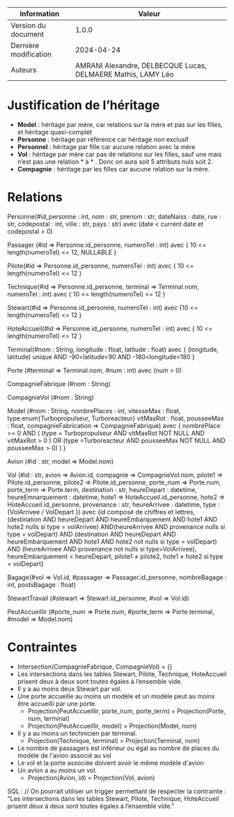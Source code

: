 | Information                   | Valeur                               |
| --                            | --                                   |
| Version du document           | 1.0.0                                |
| Dernière modification         | 2024-04-24                           |
| Auteurs | AMRANI Alexandre, DELBECQUE Lucas, DELMAERE Mathis, LAMY Léo |

# Justification de l’héritage

- **Model** : héritage par mère, car relations sur la mère et pas sur les filles, et héritage quasi-complet
- **Personne** : héritage par référence car héritage non exclusif 
- **Personnel** : héritage par fille car aucune relation avec la mère
- **Vol** : héritage par mère car pas de relations sur les filles, sauf une mais n’est pas une relation \* à \* . Donc on aura soit 5 attributs nuls soit 2.
- **Compagnie** : héritage par les filles car aucune relation sur la mère.

# Relations

Personne(#id_personne : int, nom : str, prenom : str, dateNaiss : date, rue : str, codepostal : int, ville : str, pays : str) avec (date < current date et codepostal > 0)

Passager (#id => Personne.id_personne, numeroTel : int) avec { 10 <= length(numeroTel) <= 12, NULLABLE }

Pilote(#id => Personne.id_personne, numeroTel : int) avec { 10 <= length(numeroTel) <= 12 }

Technique(#id => Personne.id_personne, terminal => Terminal.nom,  numeroTel : int) avec { 10 <= length(numeroTel) <= 12 }

Stewart(#id => Personne.id_personne, numeroTel : int)  avec {10 <= length(numeroTel) <= 12 }

HoteAccueil(#id => Personne.id_personne, numeroTel : int)  avec { 10 <= length(numeroTel) <= 12 }

Terminal(#nom : String, longitude : float, latitude : float) avec { (longitude, latitude) unique AND -90<latitude<90 AND -180<longitude<180 }

Porte (#terminal ⇒ Terminal.nom, #num : int) avec (num > 0)

CompagnieFabrique (#nom : String)

CompagnieVol (#nom : String)

Model (#nom : String, nombrePlaces : int, vitesseMax : float, type:enum{Turbopropulseur, Turboreacteur} vitMaxRot : float, pousseeMax : float, compagnieFabrication ⇒ CompagnieFabrique) avec { nombrePlace >= 0 AND ( (type = Turbopropulseur AND vitMaxRot NOT NULL AND vitMaxRot > 0 ) OR (type =Turboreacteur AND pousseeMax NOT NULL AND pousseeMax > 0) ) }

Avion (#id : str, model => Model.nom)

Vol (#id : str, avion => Avion.id, compagnie => CompagnieVol.nom, pilote1 => Pilote.id_personne, pilote2 => Pilote.id_personne, porte_num => Porte.num, porte_term => Porte.term, destination : str, heureDepart : datetime, heureEmnarquement : datetime, hote1 => HoteAccueil.id_personne, hote2 => HoteAccueil.id_personne, provenance : str, heureArrivee : datetime, type : {VolArrivee / VolDepart }) avec {id composé de chiffres et lettres, (destination AND  heureDepart AND heureEmbarquement AND hote1 AND hote2 nulls si type = volArrivee) AND(heureArrivee AND provenance nulls si type = volDepart) AND (destination AND  heureDepart AND heureEmbarquement AND hote1 AND hote2 not nulls si type = volDepart) AND (heureArrivee AND provenance not nulls si type=VolArrivee), heureEmbarquement < heureDepart, pilote1 ≠ pilote2, hote1 ≠ hote2 si type = volDepart}

Bagage(#vol => Vol.id, #passager => Passager.id_personne, nombreBagage : int, poidsBagage : float)

StewartTravail (#stewart ⇒ Stewart.id_personne, #vol ⇒ Vol.id)

PeutAccueillir (#porte_num ⇒ Porte.num, #porte_term ⇒ Porte.terminal, #model ⇒ Model.nom)


# Contraintes

- Intersection(CompagnieFabrique, CompagnieVol) = {}
- Les intersections dans les tables Stewart, Pilote, Technique, HoteAccueil prisent deux à deux sont toutes égales à l’ensemble vide.
- Il y a au moins deux Stewart par vol.
- Une porte accueille au moins un modèle et un modèle peut au moins être accueilli par une porte.
	- Projection(PeutAccueillir, porte_num, porte_term) = Projection(Porte, num, terminal)
	- Projection(PeutAccueillir, model) = Projection(Model, nom)
- Il y a au moins un technicien par terminal.
	- Projection(Technique, terminal) = Projection(Terminal, nom)
- Le nombre de passagers est inférieur ou égal au nombre de places du modèle de l'avion associé au vol
- Le vol et la porte associée doivent avoir le même modèle d'avion
- Un avion a au moins un vol.
	- Projection(Avion, id) = Projection(Vol, avion)


SQL : // On pourrait utiliser un trigger permettant de respecter la contrainte : "Les intersections dans les tables Stewart, Pilote, Technique, HoteAccueil prisent deux à deux sont toutes égales à l’ensemble vide."





